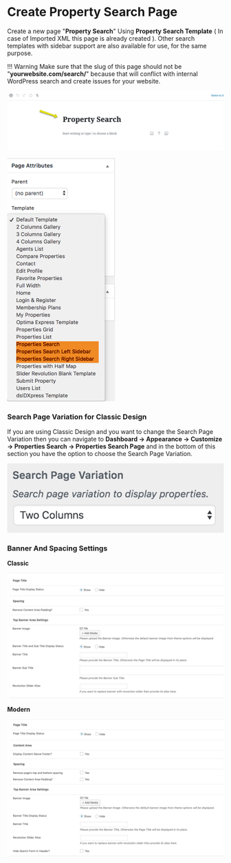 # Create Property Search Page

Create a new page "**Property Search**" Using **Property Search Template** ( In case of Imported XML this page is already created ). 
Other search templates with sidebar support are also available for use, for the same purpose.

!!! Warning
    Make sure that the slug of this page should not be "**yourwebsite.com/search/**" because that will conflict with internal WordPress search and create issues for your website.

![Create Property Search Page](images/home-setup/create-search-page-gutenberg.png)

![Property Search Template Selection](images/home-setup/search-template-selection.png)

### **Search Page Variation for Classic Design**

If you are using Classic Design and you want to change the Search Page Variation then you can navigate to **Dashboard &rarr; Appearance &rarr; Customize &rarr; Properties Search &rarr; Properties Search Page** and in the bottom of this section you have the option to choose the Search Page Variation.

![Property Search Page Variation - Classic](images/home-setup/search-page-variation.png)

### **Banner And Spacing Settings**

**Classic**

![Banner And Spacing](images/news-page/banner-spacing-classic.png)

**Modern**

![Banner And Spacing](images/create-pages/modern-banner-spacing-full.png)